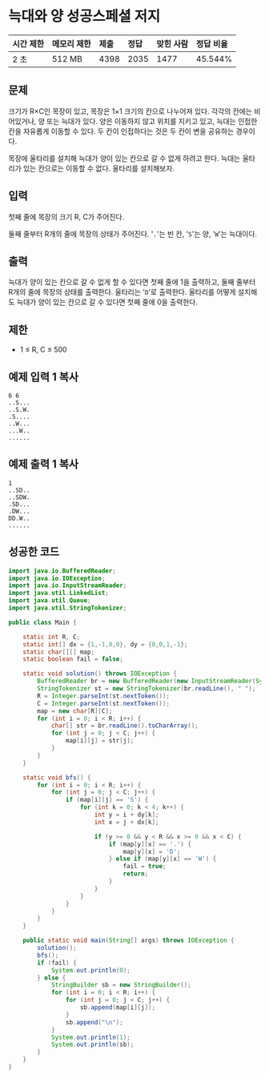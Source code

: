 # 늑대와 양 성공스페셜 저지

| 시간 제한 | 메모리 제한 | 제출 | 정답 | 맞힌 사람 | 정답 비율 |
| :-------- | :---------- | :--- | :--- | :-------- | :-------- |
| 2 초      | 512 MB      | 4398 | 2035 | 1477      | 45.544%   |

## 문제

크기가 R×C인 목장이 있고, 목장은 1×1 크기의 칸으로 나누어져 있다. 각각의 칸에는 비어있거나, 양 또는 늑대가 있다. 양은 이동하지 않고 위치를 지키고 있고, 늑대는 인접한 칸을 자유롭게 이동할 수 있다. 두 칸이 인접하다는 것은 두 칸이 변을 공유하는 경우이다.

목장에 울타리를 설치해 늑대가 양이 있는 칸으로 갈 수 없게 하려고 한다. 늑대는 울타리가 있는 칸으로는 이동할 수 없다. 울타리를 설치해보자.

## 입력

첫째 줄에 목장의 크기 R, C가 주어진다.

둘째 줄부터 R개의 줄에 목장의 상태가 주어진다. '`.`'는 빈 칸, '`S`'는 양, '`W`'는 늑대이다.

## 출력

늑대가 양이 있는 칸으로 갈 수 없게 할 수 있다면 첫째 줄에 1을 출력하고, 둘째 줄부터 R개의 줄에 목장의 상태를 출력한다. 울타리는 '`D`'로 출력한다. 울타리를 어떻게 설치해도 늑대가 양이 있는 칸으로 갈 수 있다면 첫째 줄에 0을 출력한다.

## 제한

- 1 ≤ R, C ≤ 500

## 예제 입력 1 복사

```
6 6
..S...
..S.W.
.S....
..W...
...W..
......
```

## 예제 출력 1 복사

```
1
..SD..
..SDW.
.SD...
.DW...
DD.W..
......
```



## 성공한 코드

~~~java
import java.io.BufferedReader;
import java.io.IOException;
import java.io.InputStreamReader;
import java.util.LinkedList;
import java.util.Queue;
import java.util.StringTokenizer;

public class Main {

    static int R, C;
    static int[] dx = {1,-1,0,0}, dy = {0,0,1,-1};
    static char[][] map;
    static boolean fail = false;

    static void solution() throws IOException {
        BufferedReader br = new BufferedReader(new InputStreamReader(System.in));
        StringTokenizer st = new StringTokenizer(br.readLine(), " ");
        R = Integer.parseInt(st.nextToken());
        C = Integer.parseInt(st.nextToken());
        map = new char[R][C];
        for (int i = 0; i < R; i++) {
            char[] str = br.readLine().toCharArray();
            for (int j = 0; j < C; j++) {
                map[i][j] = str[j];
            }
        }
    }

    static void bfs() {
        for (int i = 0; i < R; i++) {
            for (int j = 0; j < C; j++) {
                if (map[i][j] == 'S') {
                    for (int k = 0; k < 4; k++) {
                        int y = i + dy[k];
                        int x = j + dx[k];

                        if (y >= 0 && y < R && x >= 0 && x < C) {
                            if (map[y][x] == '.') {
                                map[y][x] = 'D';
                            } else if (map[y][x] == 'W') {
                                fail = true;
                                return;
                            }
                        }
                    }
                }
            }
        }
    }

    public static void main(String[] args) throws IOException {
        solution();
        bfs();
        if (fail) {
            System.out.println(0);
        } else {
            StringBuilder sb = new StringBuilder();
            for (int i = 0; i < R; i++) {
                for (int j = 0; j < C; j++) {
                    sb.append(map[i][j]);
                }
                sb.append("\n");
            }
            System.out.println(1);
            System.out.println(sb);
        }
    }
}
~~~

